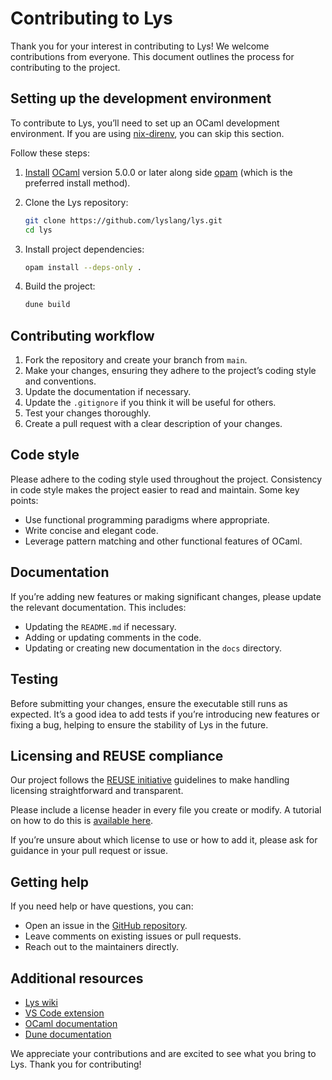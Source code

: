 <!--
SPDX-FileCopyrightText: 2025 Aljebriq <143266740+aljebriq@users.noreply.github.com>

SPDX-License-Identifier: CC-BY-SA-4.0
-->

# Contributing to Lys

Thank you for your interest in contributing to Lys! We welcome contributions from everyone. This document outlines the process for contributing to the project.

## Setting up the development environment

To contribute to Lys, you’ll need to set up an OCaml development environment. If you are using [nix-direnv](https://github.com/nix-community/nix-direnv), you can skip this section.

Follow these steps:

1. [Install](https://ocaml.org/docs/installing-ocaml) [OCaml](https://ocaml.org/) version 5.0.0 or later along side [opam](https://opam.ocaml.org/) (which is the preferred install method).

2. Clone the Lys repository:

   ```sh
   git clone https://github.com/lyslang/lys.git
   cd lys
   ```

3. Install project dependencies:

   ```sh
   opam install --deps-only .
   ```

4. Build the project:

   ```sh
   dune build
   ```

## Contributing workflow

1. Fork the repository and create your branch from `main`.
2. Make your changes, ensuring they adhere to the project’s coding style and conventions.
3. Update the documentation if necessary.
4. Update the `.gitignore` if you think it will be useful for others.
5. Test your changes thoroughly.
6. Create a pull request with a clear description of your changes.

## Code style

Please adhere to the coding style used throughout the project. Consistency in code style makes the project easier to read and maintain. Some key points:

- Use functional programming paradigms where appropriate.
- Write concise and elegant code.
- Leverage pattern matching and other functional features of OCaml.

## Documentation

If you’re adding new features or making significant changes, please update the relevant documentation. This includes:

- Updating the `README.md` if necessary.
- Adding or updating comments in the code.
- Updating or creating new documentation in the `docs` directory.

## Testing

Before submitting your changes, ensure the executable still runs as expected. It’s a good idea to add tests if you’re introducing new features or fixing a bug, helping to ensure the stability of Lys in the future.

## Licensing and REUSE compliance

Our project follows the [REUSE initiative](https://reuse.software/) guidelines to make handling licensing straightforward and transparent.

Please include a license header in every file you create or modify. A tutorial on how to do this is [available here](https://reuse.software/tutorial/).

If you’re unsure about which license to use or how to add it, please ask for guidance in your pull request or issue.

## Getting help

If you need help or have questions, you can:

- Open an issue in the [GitHub repository](https://github.com/lyslang/lys/issues).
- Leave comments on existing issues or pull requests.
- Reach out to the maintainers directly.

## Additional resources

- [Lys wiki](https://github.com/lyslang/lys/wiki)
- [VS Code extension](https://github.com/lyslang/vscode-lys)
- [OCaml documentation](https://ocaml.org/docs/)
- [Dune documentation](https://dune.readthedocs.io/)

We appreciate your contributions and are excited to see what you bring to Lys. Thank you for contributing!
